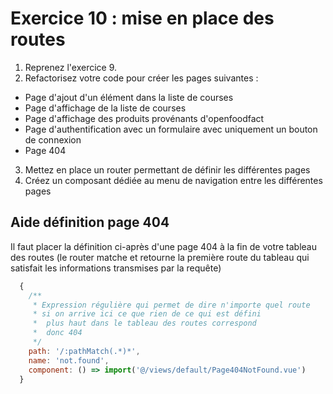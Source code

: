 # Exercice 10 : mise en place des routes

1. Reprenez l'exercice 9.
2. Refactorisez votre code pour créer les pages suivantes :
- Page d'ajout d'un élément dans la liste de courses
- Page d'affichage de la liste de courses
- Page d'affichage des produits provénants d'openfoodfact
- Page d'authentification avec un formulaire avec uniquement un bouton de connexion
- Page 404
3. Mettez en place un router permettant de définir les différentes pages
4. Créez un composant dédiée au menu de navigation entre les différentes pages

## Aide définition page 404

Il faut placer la définition ci-après d'une page 404 à la fin de votre tableau des routes (le router matche et retourne la première route du tableau qui satisfait les informations transmises par la requête)

```js
  {
    /**
     * Expression régulière qui permet de dire n'importe quel route
     * si on arrive ici ce que rien de ce qui est défini
     *  plus haut dans le tableau des routes correspond
     *  donc 404
     */
    path: '/:pathMatch(.*)*',
    name: 'not.found',
    component: () => import('@/views/default/Page404NotFound.vue')
  }
```